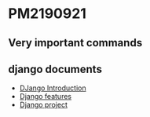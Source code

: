 # PM2190921

## Very important commands

## django documents
- [DJango Introduction](https://docs.google.com/presentation/d/1XRrWn-bIN86opPkIJUyOHYtqVz61V5hee3eJozgQz44/)
- [Django features](https://docs.google.com/presentation/d/1bOtuGa7seCjIvRcRJsdfkFxradAbBu_re-z_1dYeZ3M/)
- [Django project](https://docs.google.com/presentation/d/1aSQuFiyyNFv7f99UX38hI6QxEJRvoGtdzBegm6QtVSE/)
